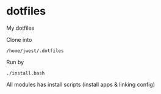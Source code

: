 # dotfiles
My dotfiles

Clone into
```
/home/jwest/.dotfiles
```

Run by
```
./install.bash
```

All modules has install scripts (install apps & linking config)
